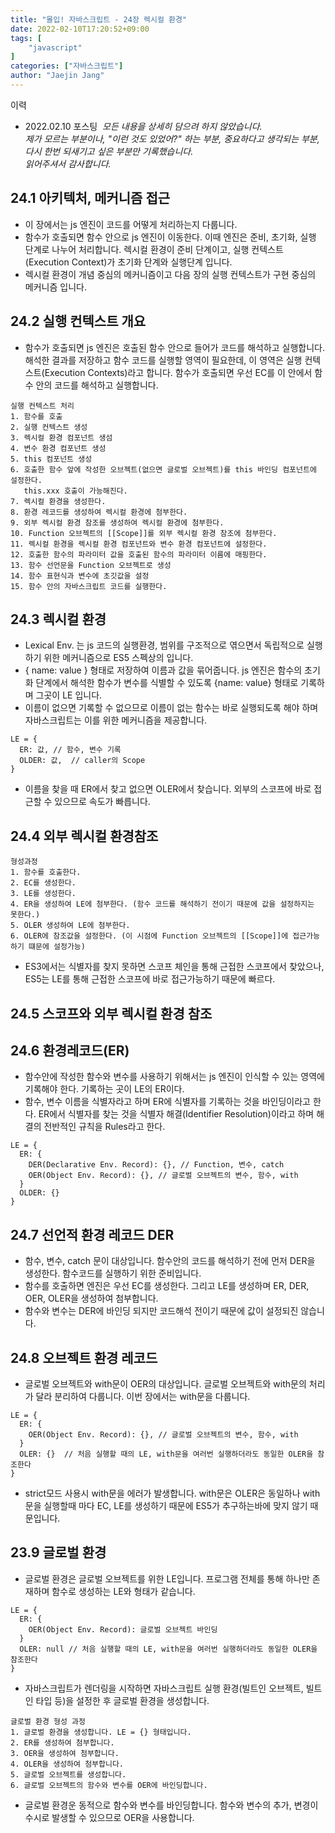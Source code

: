 ```yaml
---
title: "몰입! 자바스크립트 - 24장 렉시컬 환경"
date: 2022-02-10T17:20:52+09:00
tags: [
	"javascript"
]
categories: ["자바스크립트"]
author: "Jaejin Jang"
---
```


이력
- 2022.02.10 포스팅
​
*​모든 내용을 상세히 담으려 하지 않았습니다.  
제가 모르는 부분이나, "이런 것도 있었어?" 하는 부분, 중요하다고 생각되는 부분,  
다시 한번 되새기고 싶은 부분만 기록했습니다.  
읽어주셔서 감사합니다.*

## 24.1 아키텍처, 메커니즘 접근
- 이 장에서는 js 엔진이 코드를 어떻게 처리하는지 다룹니다.
- 함수가 호출되면 함수 안으로 js 엔진이 이동한다. 이때 엔진은 준비, 초기화, 실행 단계로 나누어 처리합니다. 렉시컬 환경이 준비 단계이고, 실행 컨텍스트(Execution Context)가 초기화 단계와 실행단계 입니다.
- 렉시컬 환경이 개념 중심의 메커니즘이고 다음 장의 실행 컨텍스트가 구현 중심의 메커니즘 입니다. 

## 24.2 실행 컨텍스트 개요
- 함수가 호출되면 js 엔진은 호출된 함수 안으로 들어가 코드를 해석하고 실행합니다. 해석한 결과를 저장하고 함수 코드를 실행할 영역이 필요한데, 이 영역은 실행 컨텍스트(Execution Contexts)라고 합니다. 함수가 호출되면 우선 EC를 이 안에서 함수 안의 코드를 해석하고 실행합니다. 

```
실행 컨텍스트 처리
1. 함수를 호출
2. 실행 컨텍스트 생성
3. 렉시컬 환경 컴포넌트 생섬
4. 변수 환경 컴포넌트 생성
5. this 컴포넌트 생성
6. 호출한 함수 앞에 작성한 오브젝트(없으면 글로벌 오브젝트)를 this 바인딩 컴포넌트에 설정한다.
   this.xxx 호출이 가능해진다.
7. 렉시컬 환경을 생성한다.
8. 환경 레코드를 생성하여 렉시컬 환경에 첨부한다.
9. 외부 렉시컬 환경 참조를 생성하여 렉시컬 환경에 첨부한다.
10. Function 오브젝트의 [[Scope]]를 외부 렉시컬 환경 참조에 첨부한다.
11. 렉시컬 환경을 렉시컬 환경 컴포넌트와 변수 환경 컴포넌트에 설정한다.
12. 호출한 함수의 파라미터 값을 호출된 함수의 파라미터 이름에 매핑한다.
13. 함수 선언문을 Function 오브젝트로 생성
14. 함수 표현식과 변수에 초깃값을 설정
15. 함수 안의 자바스크립트 코드를 실행한다.
```

## 24.3 렉시컬 환경
- Lexical Env. 는 js 코드의 실행환경, 범위를 구조적으로 엮으면서 독립적으로 실행하기 위한 메커니즘으로 ES5 스펙상의 입니다.
- { name: value } 형태로 저장하여 이름과 값을 묶어줍니다. js 엔진은 함수의 초기화 단계에서 해석한 함수가 변수를 식별할 수 있도록 {name: value} 형태로 기록하며 그곳이 LE 입니다.
- 이름이 없으면 기록할 수 없으므로 이름이 없는 함수는 바로 실행되도록 해야 하며 자바스크립트는 이를 위한 메커니즘을 제공합니다.
```
LE = {
  ER: 값, // 함수, 변수 기록
  OLDER: 값,  // caller의 Scope
}
```
- 이름을 찾을 때 ER에서 찾고 없으면 OLER에서 찾습니다. 외부의 스코프에 바로 접근할 수 있으므로 속도가 빠릅니다.

## 24.4 외부 렉시컬 환경참조
```
형성과정
1. 함수를 호출한다.
2. EC를 생성한다.
3. LE를 생성한다.
4. ER을 생성하여 LE에 첨부한다. (함수 코드를 해석하기 전이기 때문에 값을 설정하지는 못한다.)
5. OLER 생성하여 LE에 첨부한다.
6. OLER에 참조값을 설정한다. (이 시점에 Function 오브젝트의 [[Scope]]에 접근가능하기 떄문에 설정가능)
```
- ES3에서는 식별자를 찾지 못하면 스코프 체인을 통해 근접한 스코프에서 찾았으나, ES5는 LE를 통해 근접한 스코프에 바로 접근가능하기 때문에 빠르다.

## 24.5 스코프와 외부 렉시컬 환경 참조
## 24.6 환경레코드(ER)
- 함수안에 작성한 함수와 변수를 사용하기 위해서는 js 엔진이 인식할 수 있는 영역에 기록해야 한다. 기록하는 곳이 LE의 ER이다.
- 함수, 변수 이름을 식별자라고 하며 ER에 식별자를 기록하는 것을 바인딩이라고 한다. ER에서 식별자를 찾는 것을 식별자 해결(Identifier Resolution)이라고 하며 해결의 전반적인 규칙을 Rules라고 한다.
```
LE = {
  ER: {
    DER(Declarative Env. Record): {}, // Function, 변수, catch
    OER(Object Env. Record): {}, // 글로벌 오브젝트의 변수, 함수, with
  }
  OLDER: {}
}
```
## 24.7 선언적 환경 레코드 DER
- 함수, 변수, catch 문이 대상입니다. 함수안의 코드를 해석하기 전에 먼저 DER을 생성한다. 함수코드를 실행하기 위한 준비입니다.
- 함수를 호출하면 엔진은 우선 EC를 생성한다. 그리고 LE를 생성하며 ER, DER, OER, OLER을 생성하여 첨부합니다.
- 함수와 변수는 DER에 바인딩 되지만 코드해석 전이기 때문에 값이 설정되진 않습니다.

## 24.8 오브젝트 환경 레코드
- 글로벌 오브젝트와 with문이 OER의 대상입니다. 글로벌 오브젝트와 with문의 처리가 달라 분리하여 다룹니다. 이번 장에서는 with문을 다룹니다.
```
LE = {
  ER: {
    OER(Object Env. Record): {}, // 글로벌 오브젝트의 변수, 함수, with
  }
  OLER: {}  // 처음 실행할 때의 LE, with문을 여러번 실행하더라도 동일한 OLER을 참조한다
}
```
- strict모드 사용시 with문을 에러가 발생합니다. with문은 OLER은 동일하나 with 문을 실행할때 마다 EC, LE를 생성하기 때문에 ES5가 추구하는바에 맞지 않기 때문입니다.

## 23.9 글로벌 환경
- 글로벌 환경은 글로벌 오브젝트를 위한 LE입니다. 프로그램 전체를 통해 하나만 존재하며 함수로 생성하는 LE와 형태가 같습니다.
```
LE = {
  ER: {
    OER(Object Env. Record): 글로벌 오브젝트 바인딩
  }
  OLER: null // 처음 실행할 때의 LE, with문을 여러번 실행하더라도 동일한 OLER을 참조한다
}
```
- 자바스크립트가 렌더링을 시작하면 자바스크립트 실행 환경(빌트인 오브젝트, 빌트인 타입 등)을 설정한 후 글로벌 환경을 생성합니다.
```
글로벌 환경 형성 과정
1. 글로벌 환경을 생성합니다. LE = {} 형태입니다.
2. ER를 생성하여 첨부합니다.
3. OER을 생성하여 첨부합니다.
4. OLER을 생성하여 첨부합니다.
5. 글로벌 오브젝트를 생성합니다.
6. 글로벌 오브젝트의 함수와 변수를 OER에 바인딩합니다.
```
- 글로벌 환경운 동적으로 함수와 변수를 바인딩합니다. 함수와 변수의 추가, 변경이 수시로 발생할 수 있으므로 OER을 사용합니다.